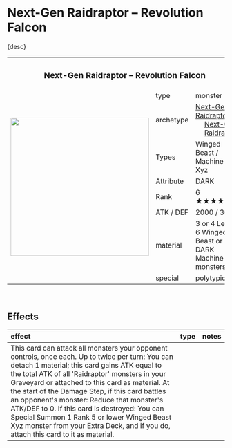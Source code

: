 # Next-Gen Raidraptor – Revolution Falcon

{desc}


<table>
  <tr>
    <th colspan="3"> <h3> Next-Gen Raidraptor – Revolution Falcon </h3> </th>
  </tr>
  <tr>
    <td rowspan="9"> <img src="../../../.assets/cards/xyz/Next-Gen Raidraptor Revolution Falcon.png" width="320px"> </td>
  </tr>
  <tr>
    <td> type </td>
    <td> monster </td>
  </tr>
  <tr>
    <td> archetype </td>
    <td> <a href="../../archetypes/Next-Gen Raidraptor.md">Next-Gen Raidraptor</a> <br> &emsp; <a href="../../archetypes/Next-Gen.md">Next-Gen</a> <br> &emsp; <a href="https://yugipedia.com/wiki/Raidraptor">Raidraptor</a> </td>
  </tr>
  <tr>
    <td> Types </td>
    <td> Winged Beast / Machine / Xyz </td>
  </tr>
  <tr>
    <td> Attribute </td>
    <td> DARK </td>
  </tr>
  <tr>
    <td> Rank </td>
    <td> 6 ★★★★★★ </td>
  </tr>
  <tr>
    <td> ATK / DEF </td>
    <td> 2000 / 3000 </td>
  </tr>
  <tr>
    <td> material </td>
    <td> 3 or 4 Level 6 Winged Beast or DARK Machine monsters </td>
  </tr>
  <tr>
    <td> special </td>
    <td> polytypical </td>
  </tr>
</table>


<br>


## Effects

| effect | type | notes |
| :----- | :--- | :---- |
| This card can attack all monsters your opponent controls, once each. Up to twice per turn: You can detach 1 material; this card gains ATK equal to the total ATK of all 'Raidraptor' monsters in your Graveyard or attached to this card as material. At the start of the Damage Step, if this card battles an opponent's monster: Reduce that monster's ATK/DEF to 0. If this card is destroyed: You can Special Summon 1 Rank 5 or lower Winged Beast Xyz monster from your Extra Deck, and if you do, attach this card to it as material. |
